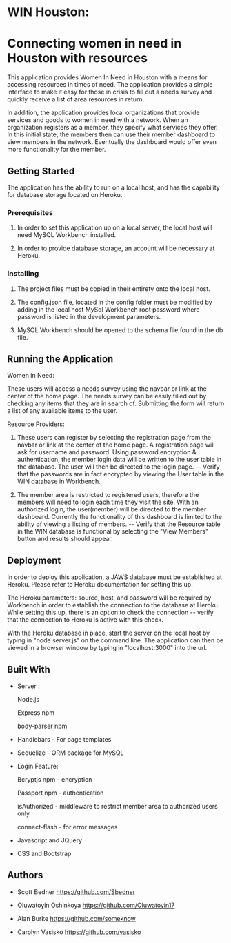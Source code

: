 # WIN Houston:  
# Connecting women in need in Houston with resources

This application provides Women In Need in Houston with a means for accessing resources in times of need.  The application provides a simple interface to make it easy for those in crisis to fill out a needs survey and quickly receive a list of area resources in return.

In addition, the application provides local organizations that provide services and goods to women in need with a network.  When an organization registers as a member, they specify what services they offer.  In this initial state, the members then can use their member dashboard to view members in the network.  Eventually the dashboard would offer even more functionality for the member.


## Getting Started
The application has the ability to run on a local host, and has the capability for  database storage located on Heroku.
  

### Prerequisites

1. In order to set this application up on a local server, the local host will need MySQL Workbench installed.  

2. In order to provide database storage, an account will be necessary at Heroku.

### Installing

1.  The project files must be copied in their entirety onto the local host.

2.  The config.json file, located in the config folder must be modified by adding in the local host MySql Workbench root password where password is listed in the development parameters.

3.  MySQL Workbench should be opened to the schema file found in the db file.

## Running the Application
Women in Need:  

These users will access a needs survey using the navbar or link at the center of the home page.  The needs survey can be easily filled out by checking any items that they are in search of.  Submitting the form will return a list of any available items to the user.

Resource Providers: 
1. These users can register by selecting the registration page from the navbar or link at the center of the home page.  A registration page will ask for username and password.  Using password encryption & authentication, the member login data will be written to the user table in the database. The user will then be directed to the login page. 
 -- Verify that the passwords are in fact encrypted by viewing the User table in the WIN database in Workbench. 
 
2. The member area is restricted to registered users, therefore the members will need to login each time they visit the site. With an authorized login, the user(member) will be directed to the member dashboard. Currently the functionality of this dashboard is limited to the ability of viewing a listing of members. -- Verify that the Resource table in the WIN database is functional by selecting the 
"View Members" button and results should appear.

## Deployment

In order to deploy this application, a JAWS database must be established at Heroku.  Please refer to Heroku documentation for setting this up.  

The Heroku parameters: source, host, and password will be required by Workbench in order to establish the connection to the database at Heroku.  While setting this up, there is an option to check the connection -- verify that the connection to Heroku is active with this check.

With the Heroku database in place, start the server on the local host by typing in "node server.js" on the command line.  The application can then be viewed in a browser window by typing in "localhost:3000" into the url.

## Built With

* Server : 
    
    Node.js

    Express npm 

    body-parser npm

* Handlebars - For page templates
* Sequelize - ORM package for MySQL
* Login Feature:  

    Bcryptjs npm - encryption

    Passport npm - authentication

    isAuthorized - middleware to restrict member area to authorized users only

    connect-flash - for error messages
     
* Javascript and JQuery 
* CSS and Bootstrap

## Authors

* Scott Bedner 
https://github.com/Sbedner

* Oluwatoyin Oshinkoya https://github.com/Oluwatoyin17

* Alan Burke
https://github.com/someknow

* Carolyn Vasisko
https://github.com/vasisko
